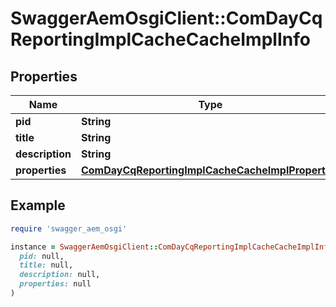 # SwaggerAemOsgiClient::ComDayCqReportingImplCacheCacheImplInfo

## Properties

| Name | Type | Description | Notes |
| ---- | ---- | ----------- | ----- |
| **pid** | **String** |  | [optional] |
| **title** | **String** |  | [optional] |
| **description** | **String** |  | [optional] |
| **properties** | [**ComDayCqReportingImplCacheCacheImplProperties**](ComDayCqReportingImplCacheCacheImplProperties.md) |  | [optional] |

## Example

```ruby
require 'swagger_aem_osgi'

instance = SwaggerAemOsgiClient::ComDayCqReportingImplCacheCacheImplInfo.new(
  pid: null,
  title: null,
  description: null,
  properties: null
)
```

